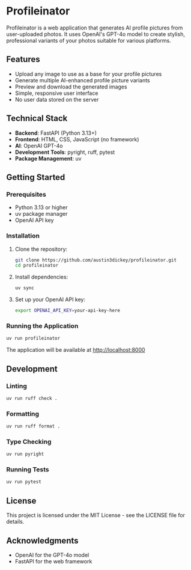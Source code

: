# Profileinator

Profileinator is a web application that generates AI profile pictures from user-uploaded photos.
It uses OpenAI's GPT-4o model to create stylish, professional variants of your photos suitable for various platforms.

## Features

- Upload any image to use as a base for your profile pictures
- Generate multiple AI-enhanced profile picture variants
- Preview and download the generated images
- Simple, responsive user interface
- No user data stored on the server

## Technical Stack

- **Backend**: FastAPI (Python 3.13+)
- **Frontend**: HTML, CSS, JavaScript (no framework)
- **AI**: OpenAI GPT-4o
- **Development Tools**: pyright, ruff, pytest
- **Package Management**: uv

## Getting Started

### Prerequisites

- Python 3.13 or higher
- uv package manager
- OpenAI API key

### Installation

1. Clone the repository:

   ```bash
   git clone https://github.com/austin3dickey/profileinator.git
   cd profileinator
   ```

2. Install dependencies:

   ```bash
   uv sync
   ```

3. Set up your OpenAI API key:
   ```bash
   export OPENAI_API_KEY=your-api-key-here
   ```

### Running the Application

```bash
uv run profileinator
```

The application will be available at [http://localhost:8000](http://localhost:8000)

## Development

### Linting

```bash
uv run ruff check .
```

### Formatting

```bash
uv run ruff format .
```

### Type Checking

```bash
uv run pyright
```

### Running Tests

```bash
uv run pytest
```

## License

This project is licensed under the MIT License - see the LICENSE file for details.

## Acknowledgments

- OpenAI for the GPT-4o model
- FastAPI for the web framework
